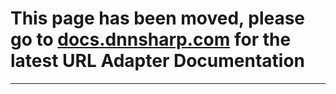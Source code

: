 # This page has been moved, please go to [docs.dnnsharp.com](https://docs.dnnsharp.com/url-adapter/index.html) for the latest URL Adapter Documentation

---




